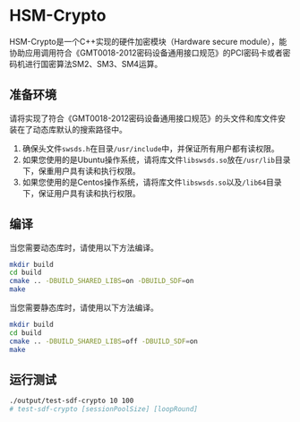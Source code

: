 # HSM-Crypto
HSM-Crypto是一个C++实现的硬件加密模块（Hardware secure module），能协助应用调用符合《GMT0018-2012密码设备通用接口规范》的PCI密码卡或者密码机进行国密算法SM2、SM3、SM4运算。

## 准备环境
请将实现了符合《GMT0018-2012密码设备通用接口规范》的头文件和库文件安装在了动态库默认的搜索路径中。
1. 确保头文件``swsds.h``在目录``/usr/include``中，并保证所有用户都有读权限。
2. 如果您使用的是Ubuntu操作系统，请将库文件``libswsds.so``放在``/usr/lib``目录下，保重用户具有读和执行权限。
3. 如果您使用的是Centos操作系统，请将库文件``libswsds.so``以及``/lib64``目录下，保证用户具有读和执行权限。

## 编译
当您需要动态库时，请使用以下方法编译。
```bash
mkdir build
cd build
cmake .. -DBUILD_SHARED_LIBS=on -DBUILD_SDF=on 
make
```

当您需要静态库时，请使用以下方法编译。
```bash
mkdir build
cd build
cmake .. -DBUILD_SHARED_LIBS=off -DBUILD_SDF=on
make
```
## 运行测试

```bash
./output/test-sdf-crypto 10 100
# test-sdf-crypto [sessionPoolSize] [loopRound]
```